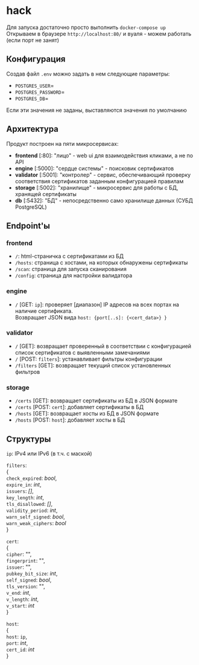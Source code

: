 # hack

Для запуска достаточно просто выполнить `docker-compose up`  
Открываем в браузере `http://localhost:80/` и вуаля - можем работать (если порт не занят)

## Конфигурация
Создав файл `.env` можно задать в нем следующие параметры:
- `POSTGRES_USER`=
- `POSTGRES_PASSWORD`=
- `POSTGRES_DB`=

Если эти значения не заданы, выставляются значения по умолчанию

## Архитектура
Продукт построен на пяти микросервисах:
- **frontend** [:80]: "лицо" - web ui для взаимодействия кликами, а не по API
- **engine** [:5000]: "сердце системы" - поисковик сертификатов
- **validator** [:5001]: "контролер" - сервис, обеспечивающий проверку соответствия сертификатов заданным конфигурацией правилам
- **storage** [:5002]: "хранилище" - микросервис для работы с БД, хранящей сертификаты
- **db** [:5432]: "БД" - непосредственно само хранилище данных (СУБД PostgreSQL)

## Endpoint'ы
### frontend
- `/`: html-страничка с сертификатами из БД
- `/hosts`: страница с хостами, на которых обнаружены сертификаты
- `/scan`: страница для запуска сканирования
- `/config`: страница для настройки валидатора
###

### engine
- `/` [GET: `ip`]: проверяет [диапазон] IP адресов на всех портах на наличие сертификата.  
Возвращает JSON вида `host: {port[..s]: {<cert_data>} }`

### validator
- `/` [GET]: возвращает проверенный в соответствии с конфигурацией список сертификатов с выявленными замечаниями
- `/` [POST: `filters`]: устанавливает фильтры конфигурации
- `/filters` [GET]: возвращает текущий список установленных фильтров

### storage
- `/certs` [GET]: возвращает сертификаты из БД в JSON формате
- `/certs` [POST: `cert`]: добавляет сертификаты в БД
- `/hosts` [GET]: возвращает хосты из БД в JSON формате
- `/hosts` [POST: `host`]: добавляет хосты в БД

## Структуры
`ip`: IPv4 или IPv6 (в т.ч. с маской) 

 `filters`:  
 {  
    `check_expired`: *bool*,  
    `expire_in`: *int*,  
    `issuers`: *[]*,  
    `key_length`: *int*,  
    `tls_disallowed`: *[]*,  
    `validity_period`: *int*,  
    `warn_self_signed`: *bool*,  
    `warn_weak_ciphers`: *bool*  
}

`cert`:  
{  
    `cipher`: "",  
    `fingerprint`: "",  
    `issuer`: "",  
    `pubkey_bit_size`: *int*,  
    `self_signed`: *bool*,  
    `tls_version`: "",  
    `v_end`: *int*,  
    `v_length`: *int*,  
    `v_start`: *int*  
}  

`host`:  
{  
    `host`: `ip`,  
    `port`: *int*,  
    `cert_id`: *int*  
}
